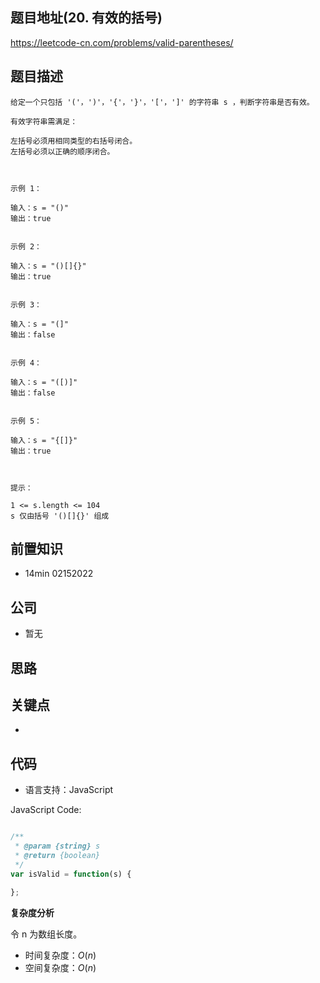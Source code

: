 
## 题目地址(20. 有效的括号)

https://leetcode-cn.com/problems/valid-parentheses/

## 题目描述

```
给定一个只包括 '('，')'，'{'，'}'，'['，']' 的字符串 s ，判断字符串是否有效。

有效字符串需满足：

左括号必须用相同类型的右括号闭合。
左括号必须以正确的顺序闭合。

 

示例 1：

输入：s = "()"
输出：true


示例 2：

输入：s = "()[]{}"
输出：true


示例 3：

输入：s = "(]"
输出：false


示例 4：

输入：s = "([)]"
输出：false


示例 5：

输入：s = "{[]}"
输出：true

 

提示：

1 <= s.length <= 104
s 仅由括号 '()[]{}' 组成
```

## 前置知识

- 14min 02152022

## 公司

- 暂无

## 思路

## 关键点

-

## 代码

- 语言支持：JavaScript

JavaScript Code:

```javascript

/**
 * @param {string} s
 * @return {boolean}
 */
var isValid = function(s) {

};

```


**复杂度分析**

令 n 为数组长度。

- 时间复杂度：$O(n)$
- 空间复杂度：$O(n)$


